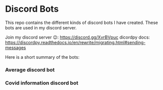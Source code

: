 # Discord Bots
This repo contains the different kinds of discord bots I have created. These bots are used in my discord server. 


Join my discord server 😉: https://discord.gg/XvrBVpuc
dicordpy docs: https://discordpy.readthedocs.io/en/rewrite/migrating.html#sending-messages


Here is a short summary of the bots:


### Average discord bot


### Covid information discord bot
